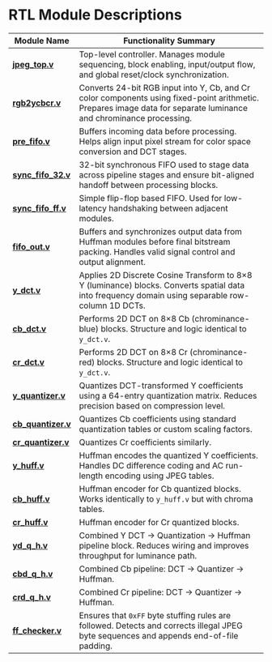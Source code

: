 # RTL Module Descriptions 

| Module Name       | Functionality Summary |
|------------------|------------------------|
|[**jpeg_top.v**](https://github.com/navaalnoshi/JPEG-Encoder/blob/main/rtl/top_level_module.sv)   | Top-level controller. Manages module sequencing, block enabling, input/output flow, and global reset/clock synchronization. |
|[ **rgb2ycbcr.v**](https://github.com/navaalnoshi/JPEG-Encoder/tree/main/rtl/1_rbg2ycrcb)   | Converts 24-bit RGB input into Y, Cb, and Cr color components using fixed-point arithmetic. Prepares image data for separate luminance and chrominance processing. |
|[ **pre_fifo.v**](https://github.com/navaalnoshi/JPEG-Encoder/blob/main/rtl/5_fifo/pre_fifo.sv)  | Buffers incoming data before processing. Helps align input pixel stream for color space conversion and DCT stages. |
|[ **sync_fifo_32.v** ](https://github.com/navaalnoshi/JPEG-Encoder/blob/main/rtl/5_fifo/sync_fifo_32.sv)| 32-bit synchronous FIFO used to stage data across pipeline stages and ensure bit-aligned handoff between processing blocks. |
|[ **sync_fifo_ff.v** ](https://github.com/navaalnoshi/JPEG-Encoder/blob/main/rtl/5_fifo/sync_fifo_ff.sv)| Simple flip-flop based FIFO. Used for low-latency handshaking between adjacent modules. |
|[ **fifo_out.v** ](https://github.com/navaalnoshi/JPEG-Encoder/blob/main/rtl/5_fifo/fifo_out.sv)   | Buffers and synchronizes output data from Huffman modules before final bitstream packing. Handles valid signal control and output alignment. |
|[ **y_dct.v**](https://github.com/navaalnoshi/JPEG-Encoder/blob/main/rtl/2_dct/y_dct.sv)    | Applies 2D Discrete Cosine Transform to 8×8 Y (luminance) blocks. Converts spatial data into frequency domain using separable row-column 1D DCTs. |
|[ **cb_dct.v**](https://github.com/navaalnoshi/JPEG-Encoder/blob/main/rtl/2_dct/cr_dct.txt)      | Performs 2D DCT on 8×8 Cb (chrominance-blue) blocks. Structure and logic identical to `y_dct.v`. |
|[**cr_dct.v** ](https://github.com/navaalnoshi/JPEG-Encoder/blob/main/rtl/2_dct/cb_dct.sv)     | Performs 2D DCT on 8×8 Cr (chrominance-red) blocks. Structure and logic identical to `y_dct.v`. |
|[ **y_quantizer.v**](https://github.com/navaalnoshi/JPEG-Encoder/blob/main/rtl/3_quantization/y_quantizer.sv) | Quantizes DCT-transformed Y coefficients using a 64-entry quantization matrix. Reduces precision based on compression level. |
|[ **cb_quantizer.v**](https://github.com/navaalnoshi/JPEG-Encoder/blob/main/rtl/3_quantization/cb_quantizer.sv)| Quantizes Cb coefficients using standard quantization tables or custom scaling factors. |
| [ **cr_quantizer.v**](https://github.com/navaalnoshi/JPEG-Encoder/blob/main/rtl/3_quantization/cr_quantizer.sv)| Quantizes Cr coefficients similarly. |
|[ **y_huff.v**](https://github.com/navaalnoshi/JPEG-Encoder/blob/main/rtl/4_huffman/y_huff.sv)     | Huffman encodes the quantized Y coefficients. Handles DC difference coding and AC run-length encoding using JPEG tables. |
|[**cb_huff.v**](https://github.com/navaalnoshi/JPEG-Encoder/blob/main/rtl/4_huffman/cb_huff.sv)  | Huffman encoder for Cb quantized blocks. Works identically to `y_huff.v` but with chroma tables. |
|[**cr_huff.v**](https://github.com/navaalnoshi/JPEG-Encoder/blob/main/rtl/4_huffman/cr_huff.sv)| Huffman encoder for Cr quantized blocks. |
|[ **yd_q_h.v** ](https://github.com/navaalnoshi/JPEG-Encoder/blob/main/rtl/d_q_h/yd_q_h.sv)    | Combined Y DCT → Quantization → Huffman pipeline block. Reduces wiring and improves throughput for luminance path. |
|[ **cbd_q_h.v** ](https://github.com/navaalnoshi/JPEG-Encoder/blob/main/rtl/d_q_h/cbd_q_h.sv)    | Combined Cb pipeline: DCT → Quantizer → Huffman. |
|[ **crd_q_h.v** ](https://github.com/navaalnoshi/JPEG-Encoder/blob/main/rtl/d_q_h/crd_q_h.sv)    | Combined Cr pipeline: DCT → Quantizer → Huffman. |
|[**ff_checker.v**](https://github.com/navaalnoshi/JPEG-Encoder/blob/main/rtl/5_fifo/ff_checker.sv) | Ensures that `0xFF` byte stuffing rules are followed. Detects and corrects illegal JPEG byte sequences and appends end-of-file padding. |
